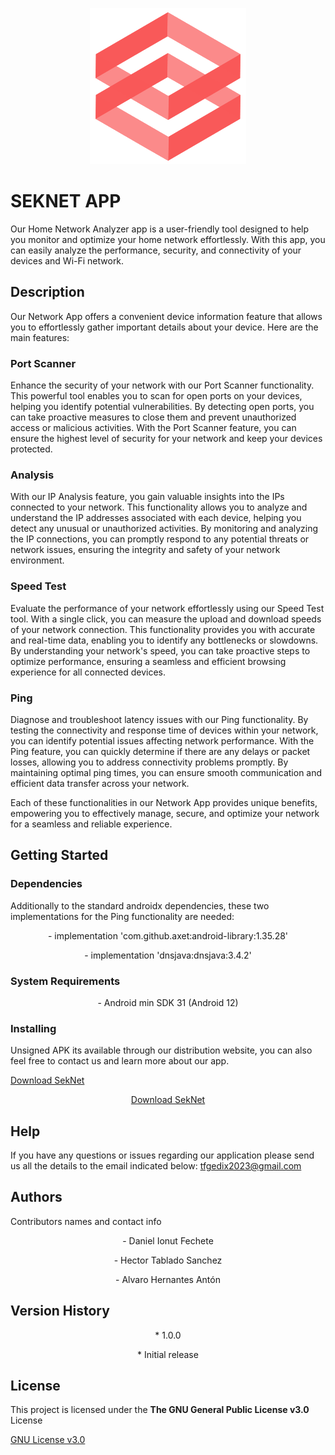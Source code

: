 
<p align="center">
  <img src="https://github.com/SekNetApp/SekNet/blob/main/images/seknet_logo.png" alt="Logo">
</p>

# SEKNET APP

Our Home Network Analyzer app is a user-friendly tool designed to help you monitor and optimize your home network effortlessly. With this app, you can easily analyze the performance, security, and connectivity of your devices and Wi-Fi network. 

## Description

Our Network App offers a convenient device information feature that allows you to effortlessly gather important details about your device. Here are the main features:

### Port Scanner 

Enhance the security of your network with our Port Scanner functionality. This powerful tool enables you to scan for open ports on your devices, helping you identify potential vulnerabilities. By detecting open ports, you can take proactive measures to close them and prevent unauthorized access or malicious activities. With the Port Scanner feature, you can ensure the highest level of security for your network and keep your devices protected.

### Analysis 

With our IP Analysis feature, you gain valuable insights into the IPs connected to your network. This functionality allows you to analyze and understand the IP addresses associated with each device, helping you detect any unusual or unauthorized activities. By monitoring and analyzing the IP connections, you can promptly respond to any potential threats or network issues, ensuring the integrity and safety of your network environment.

### Speed Test

Evaluate the performance of your network effortlessly using our Speed Test tool. With a single click, you can measure the upload and download speeds of your network connection. This functionality provides you with accurate and real-time data, enabling you to identify any bottlenecks or slowdowns. By understanding your network's speed, you can take proactive steps to optimize performance, ensuring a seamless and efficient browsing experience for all connected devices.

### Ping 

Diagnose and troubleshoot latency issues with our Ping functionality. By testing the connectivity and response time of devices within your network, you can identify potential issues affecting network performance. With the Ping feature, you can quickly determine if there are any delays or packet losses, allowing you to address connectivity problems promptly. By maintaining optimal ping times, you can ensure smooth communication and efficient data transfer across your network.

Each of these functionalities in our Network App provides unique benefits, empowering you to effectively manage, secure, and optimize your network for a seamless and reliable experience.

## Getting Started

### Dependencies

Additionally to the standard androidx dependencies, these two implementations for the Ping functionality are needed:

<p align="center">- implementation 'com.github.axet:android-library:1.35.28'</p>
<p align="center">- implementation 'dnsjava:dnsjava:3.4.2'</p>	

### System Requirements

<p align="center">- Android min SDK 31 (Android 12)</p>
					 
					 
### Installing

Unsigned APK its available through our distribution website, you can also feel free to contact us and
learn more about our app.


[Download SekNet](https://seknetapp.github.io/SekNet/)

<p align="center">
  <a href="https://seknetapp.github.io/SekNet/">Download SekNet</a>
</p>

## Help

If you have any questions or issues regarding our application please send us all the details to 
the email indicated below:
														tfgedix2023@gmail.com

## Authors

Contributors names and contact info

<p align="center">- Daniel Ionut Fechete</p>
<p align="center">- Hector Tablado Sanchez</p>
<p align="center">- Alvaro Hernantes Antón</p>

## Version History

<p align="center">* 1.0.0</p>
<p align="center">* Initial release</p>														

## License

This project is licensed under the **The GNU General Public License v3.0** License

[GNU License v3.0](https://www.google.com/url?sa=t&rct=j&q=&esrc=s&source=web&cd=&cad=rja&uact=8&ved=2ahUKEwjU9MCIuaX_AhVMUaQEHUvMDlMQFnoECAsQAQ&url=https://www.gnu.org/copyleft/gpl.html&usg=AOvVaw3phaClUGvxw49ZuaxJJHvA)
